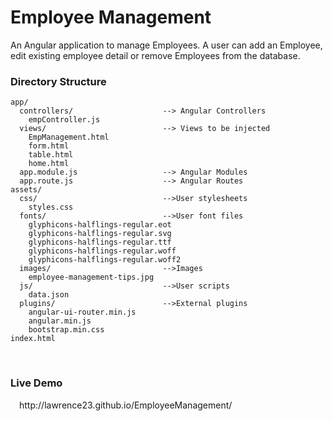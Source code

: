 <h1>Employee Management</h1>

An Angular application to manage Employees. A user can add an Employee, edit existing employee detail or remove Employees from the database.

<h3>Directory Structure</h3>

```
app/                    
  controllers/                    --> Angular Controllers
    empController.js              
  views/                          --> Views to be injected
    EmpManagement.html            
    form.html              
    table.html         
    home.html
  app.module.js                   --> Angular Modules
  app.route.js                    --> Angular Routes
assets/            
  css/                            -->User stylesheets
    styles.css
  fonts/                          -->User font files
    glyphicons-halflings-regular.eot
    glyphicons-halflings-regular.svg
    glyphicons-halflings-regular.ttf
    glyphicons-halflings-regular.woff
    glyphicons-halflings-regular.woff2
  images/                         -->Images
    employee-management-tips.jpg
  js/                             -->User scripts
    data.json
  plugins/                        -->External plugins
    angular-ui-router.min.js
    angular.min.js
    bootstrap.min.css
index.html
```
<br/>
<h3>Live Demo</h3>
&emsp;http://lawrence23.github.io/EmployeeManagement/